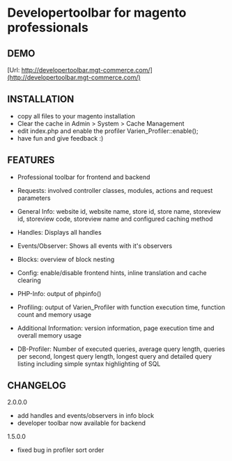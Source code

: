 Developertoolbar for magento professionals
====================================

## DEMO

[Url: http://developertoolbar.mgt-commerce.com/](http://developertoolbar.mgt-commerce.com/)

## INSTALLATION

* copy all files to your magento installation
* Clear the cache in Admin > System > Cache Management 
* edit index.php and enable the profiler Varien_Profiler::enable();
* have fun and give feedback :)

## FEATURES

* Professional toolbar for frontend and backend

* Requests: involved controller classes, modules, actions and request parameters

* General Info: website id, website name, store id, store name, storeview id, storeview code, storeview name and configured caching method

* Handles: Displays all handles

* Events/Observer: Shows all events with it's observers

* Blocks: overview of block nesting

* Config: enable/disable frontend hints, inline translation and cache clearing

* PHP-Info: output of phpinfo()

* Profiling: output of Varien_Profiler with function execution time, function count and memory usage

* Additional Information: version information, page execution time and overall memory usage

* DB-Profiler: Number of executed queries, average query length, queries per second, longest query length, longest query and detailed query listing including simple syntax highlighting of SQL

## CHANGELOG

2.0.0.0

*  add handles and events/observers in info block
*  developer toolbar now available for backend

1.5.0.0

* fixed bug in profiler sort order